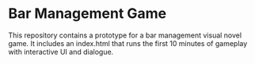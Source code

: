 # Bar Management Game

This repository contains a prototype for a bar management visual novel game. It includes an index.html that runs the first 10 minutes of gameplay with interactive UI and dialogue.
